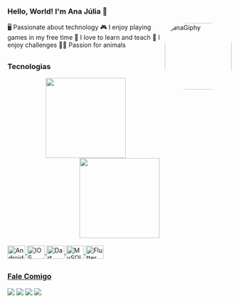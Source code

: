 ### Hello, World! I'm Ana Júlia 👋

<img align="right" alt="anaGiphy" height="150" style="border-radius:50px;" src="https://media.giphy.com/media/EnmLXRZuGogqjHEwZs/giphy.gif">

🖥 Passionate about technology
🎮 I enjoy playing games in my free time
📕 I love to learn and teach
🧩 I enjoy challenges
🐶😺 Passion for animals

##

### Tecnologias

<div align="center">
  <a href="https://github.com/anaknis">
  <img height="180em" src="https://github-readme-stats.vercel.app/api?username=anaknis&show_icons=true&theme=dark&include_all_commits=true&count_private=true"/>
  <img height="180em" src="https://github-readme-stats.vercel.app/api/top-langs/?username=anaknis&layout=compact&langs_count=7&theme=dark"/>
</div>
  
  <div style="display: inline_block"><br>
  <img align="center" alt="Android" height="30" width="40" src="https://cdn.jsdelivr.net/gh/devicons/devicon/icons/android/android-plain-wordmark.svg">
  <img align="center" alt="IOS" height="30" width="40" src="https://cdn.jsdelivr.net/gh/devicons/devicon/icons/apple/apple-original.svg">
  <img align="center" alt="Dart" height="30" width="40" src=https://cdn.jsdelivr.net/gh/devicons/devicon/icons/dart/dart-plain-wordmark.svg>
  <img align="center" alt="MySQL" height="30" width="40" src="https://cdn.jsdelivr.net/gh/devicons/devicon/icons/mysql/mysql-original-wordmark.svg">
  <img align="center" alt="Flutter" height="30" width="40" src="https://cdn.jsdelivr.net/gh/devicons/devicon/icons/flutter/flutter-original.svg">
    
 ##   
 
### Fale Comigo
    
<div> 
  <a href="https://www.instagram.com/julia_knis/" target="_blank"><img src="https://img.shields.io/badge/-Instagram-%23E4405F?style=for-the-badge&logo=instagram&logoColor=white" target="_blank"></a>
  <a href="https://www.linkedin.com/in/anaknis/" target="_blank"><img src="https://img.shields.io/badge/-LinkedIn-%230077B5?style=for-the-badge&logo=linkedin&logoColor=white" target="_blank"></a> 
  <a href="https://www.facebook.com/anaknis/" target="_blank"><img src="https://img.shields.io/badge/Facebook-1877F2?style=for-the-badge&logo=facebook&logoColor=white" target="_blank"></a>
  <a href="mailto:anajulia.knis@gmail.com" target="_blank"><img src="https://img.shields.io/badge/Gmail-D14836?style=for-the-badge&logo=gmail&logoColor=white" target="_blank"></a>
  
  
  
</div>
  


